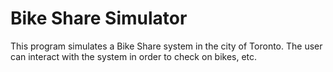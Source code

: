 # Bike Share Simulator
This program simulates a Bike Share system in the city of Toronto.
The user can interact with the system in order to check on bikes, etc.
